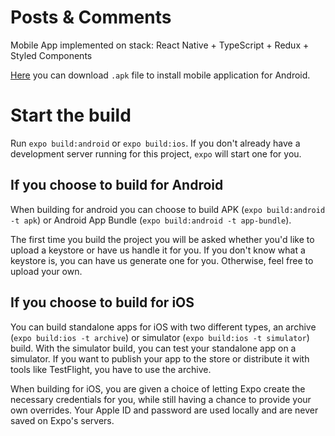 # Posts & Comments
Mobile App implemented on stack: React Native + TypeScript + Redux + Styled Components

[Here](https://exp-shell-app-assets.s3.us-west-1.amazonaws.com/android/%40blackray/postscomments-7a87b9af3eaa47058ac691e2c1641d1c-signed.apk) you can download `.apk` file to install mobile application for Android.

# Start the build
Run `expo build:android` or `expo build:ios`. If you don't already have a development server running for this project, `expo` will start one for you.

## If you choose to build for Android
When building for android you can choose to build APK (`expo build:android -t apk`) or Android App Bundle (`expo build:android -t app-bundle`).

The first time you build the project you will be asked whether you'd like to upload a keystore or have us handle it for you. If you don't know what a keystore is, you can have us generate one for you. Otherwise, feel free to upload your own.

## If you choose to build for iOS
You can build standalone apps for iOS with two different types, an archive (`expo build:ios -t archive`) or simulator (`expo build:ios -t simulator`) build. With the simulator build, you can test your standalone app on a simulator. If you want to publish your app to the store or distribute it with tools like TestFlight, you have to use the archive.

When building for iOS, you are given a choice of letting Expo create the necessary credentials for you, while still having a chance to provide your own overrides. Your Apple ID and password are used locally and are never saved on Expo's servers.
